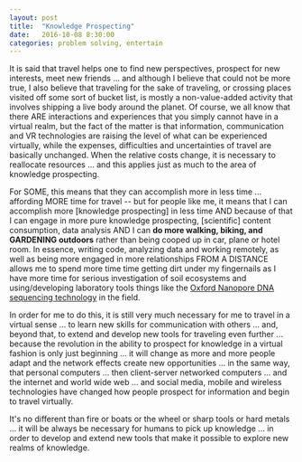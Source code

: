 ```yaml
---
layout: post
title:  "Knowledge Prospecting"
date:   2016-10-08 8:30:00
categories: problem solving, entertain
---
```

It is said that travel helps one to find new perspectives, prospect for new interests, meet new friends ... and although I believe that could not be more true, I also believe that traveling for the sake of traveling, or crossing places visited off some sort of bucket list, is mostly a non-value-added activity that involves shipping a live body around the planet. Of course, we all know that there ARE interactions and experiences that you simply cannot have in a virtual realm, but the fact of the matter is that information, communication and VR technologies are raising the level of what can be experienced virtually, while the expenses, difficulties and uncertainties of travel are basically unchanged. When the relative costs change, it is necessary to reallocate resources ... and this applies just as much to the area of knowledge prospecting.  

For SOME, this means that they can accomplish more in less time ... affording MORE time for travel -- but for people like me, it means that I can accomplish more [knowledge prospecting] in less time AND because of that I can engage in more pure knowledge prospecting, [scientific] content consumption, data analysis AND I can **do more walking, biking, and GARDENING outdoors** rather than being cooped up in car, plane or hotel room. In essence, writing code, analyzing data and working remotely, as well as being more engaged in more relationships FROM A DISTANCE allows me to spend more time time getting dirt under my fingernails as I have more time for serious investigation of soil ecosystems and using/developing laboratory tools things like the [Oxford Nanopore DNA sequencing technology](https://nanoporetech.com/applications/dna-nanopore-sequencing) in the field.

In order for me to do this, it is still very much necessary for me to travel in a virtual sense ... to learn new skills for communication with others ... and, beyond that, to extend and develop new tools for traveling even further ... because the revolution in the ability to prospect for knowledge in a virtual fashion is only just beginning ... it will change as more and more people adapt and the network effects create new opportunities ... in the same way, that personal computers ... then client-server networked computers ... and the internet and world wide web ... and social media, mobile and wireless technologies have changed how people prospect for information and begin to travel virtually.  

It's no different than fire or boats or the wheel or sharp tools or hard metals ...  it will be always be necessary for humans to pick up knowledge ... in order to develop and extend new tools that make it possible to explore new realms of knowledge.
